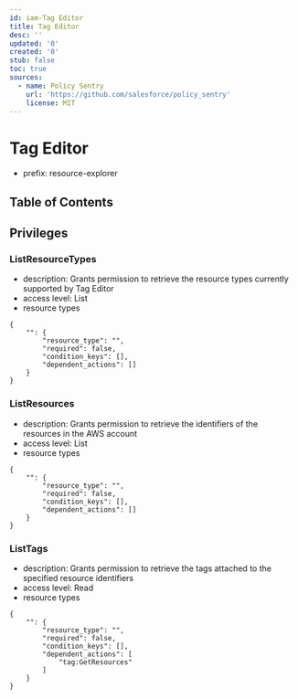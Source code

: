 ```yaml
---
id: iam-Tag Editor
title: Tag Editor
desc: ''
updated: '0'
created: '0'
stub: false
toc: true
sources:
  - name: Policy Sentry
    url: 'https://github.com/salesforce/policy_sentry'
    license: MIT
---
```

# Tag Editor
- prefix: resource-explorer

## Table of Contents

## Privileges
### ListResourceTypes
- description: Grants permission to retrieve the resource types currently supported by Tag Editor
- access level: List
- resource types
```
{
    "": {
        "resource_type": "",
        "required": false,
        "condition_keys": [],
        "dependent_actions": []
    }
}
```
### ListResources
- description: Grants permission to retrieve the identifiers of the resources in the AWS account
- access level: List
- resource types
```
{
    "": {
        "resource_type": "",
        "required": false,
        "condition_keys": [],
        "dependent_actions": []
    }
}
```
### ListTags
- description: Grants permission to retrieve the tags attached to the specified resource identifiers
- access level: Read
- resource types
```
{
    "": {
        "resource_type": "",
        "required": false,
        "condition_keys": [],
        "dependent_actions": [
            "tag:GetResources"
        ]
    }
}
```

